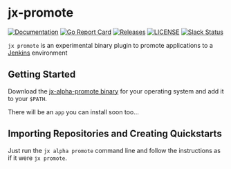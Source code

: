 # jx-promote

[![Documentation](https://godoc.org/github.com/jenkins-x/jx-promote?status.svg)](https://pkg.go.dev/mod/github.com/jenkins-x/jx-promote)
[![Go Report Card](https://goreportcard.com/badge/github.com/jenkins-x/jx-promote)](https://goreportcard.com/report/github.com/jenkins-x/jx-promote)
[![Releases](https://img.shields.io/github/release-pre/jenkins-x-labs/helmboot.svg)](https://github.com/jenkins-x/jx-promote/releases)
[![LICENSE](https://img.shields.io/github/license/jenkins-x-labs/helmboot.svg)](https://github.com/jenkins-x/jx-promote/blob/master/LICENSE)
[![Slack Status](https://img.shields.io/badge/slack-join_chat-white.svg?logo=slack&style=social)](https://slack.k8s.io/)

`jx promote` is an experimental binary plugin to promote applications to a [Jenkins](https://jenkins.io/) environment

## Getting Started

Download the [jx-alpha-promote binary](https://github.com/jenkins-x/jx-promote/releases) for your operating system and add it to your `$PATH`.

There will be an `app` you can install soon too...

## Importing Repositories and Creating Quickstarts

Just run the `jx alpha promote` command line and follow the instructions as if it were `jx promote`.
